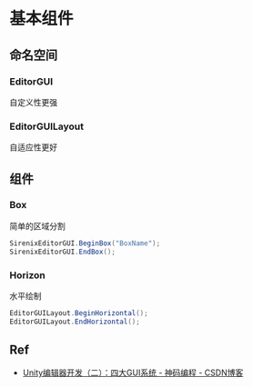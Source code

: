 # 基本组件

## **命名空间**

### **EditorGUI**

自定义性更强

### **EditorGUILayout**

自适应性更好

## **组件**

### Box

简单的区域分割

```csharp
SirenixEditorGUI.BeginBox("BoxName");
SirenixEditorGUI.EndBox();
```

### Horizon

水平绘制

```csharp
EditorGUILayout.BeginHorizontal();
EditorGUILayout.EndHorizontal();
```

## Ref

* [Unity编辑器开发（二）：四大GUI系统 - 神码编程 - CSDN博客](gghttps://wanderer.blog.csdn.net/article/details/79292426)

